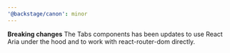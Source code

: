 ```yaml
---
'@backstage/canon': minor
---
```


**Breaking changes** The Tabs components has been updates to use React Aria under the hood and to work with react-router-dom directly.
